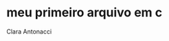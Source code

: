 # meu primeiro arquivo em c
<div alingn = "center">
<front size =12 face = "cooper Black">Clara Antonacci</front>
</div>
